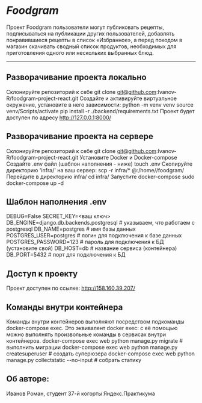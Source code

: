 # ***Foodgram***
Проект Foodgram пользователи могут публиковать рецепты, подписываться на публикации других пользователей, добавлять понравившиеся рецепты в список «Избранное», а перед походом в магазин скачивать сводный список продуктов, необходимых для приготовления одного или нескольких выбранных блюд.

___

## Разворачивание проекта локально
Склонируйте репозиторий к себе
git clone git@github.com:Ivanov-R/foodgram-project-react.git
Создайте и активируйте виртуальное окружение, установите в него зависимости:
python -m venv venv
source venv/Scripts/activate
pip install -r ./backend/requirements.txt
Проект будет доступен по адресу http://127.0.0.1:8000/

## Разворачивание проекта на сервере
Склонируйте репозиторий к себе
git clone git@github.com:Ivanov-R/foodgram-project-react.git
Установите Docker и Docker-compose
Создайте .env файл (шаблон наполнения - ниже)
touch .env
Скопируйте директорию 'infra/' на ваш сервер:
scp -r infra/* <server user>@<server IP>:/home/<server user>/foodgram/
Перейдите в директорию infra/
cd infra/
Запустите docker-compose
sudo docker-compose up -d



## Шаблон наполнения .env
DEBUG=False
SECRET_KEY=<ваш ключ>
DB_ENGINE=django.db.backends.postgresql # указываем, что работаем с postgresql
DB_NAME=postgres # имя базы данных
POSTGRES_USER=postgres # логин для подключения к базе данных
POSTGRES_PASSWORD=123 # пароль для подключения к БД (установите свой)
DB_HOST=db # название сервиса (контейнера)
DB_PORT=5432 # порт для подключения к БД

## Доступ к проекту
Проект доступен по ссылке:
http://158.160.39.207/

## Команды внутри контейнера
Команды внутри контейнеров выполняют посредством подкоманды docker-compose exec. 
Это эквивалент docker exec: с её помощью можно выполнять произвольные команды в сервисах внутри контейнеров.
docker-compose exec web python manage.py migrate # выполнить миграции
docker-compose exec web python manage.py createsuperuser # создать суперюзера
docker-compose exec web python manage.py collectstatic --no-input # собрать статику 

## Об авторе:
Иванов Роман, студент 37-й когорты Яндекс.Практикума
